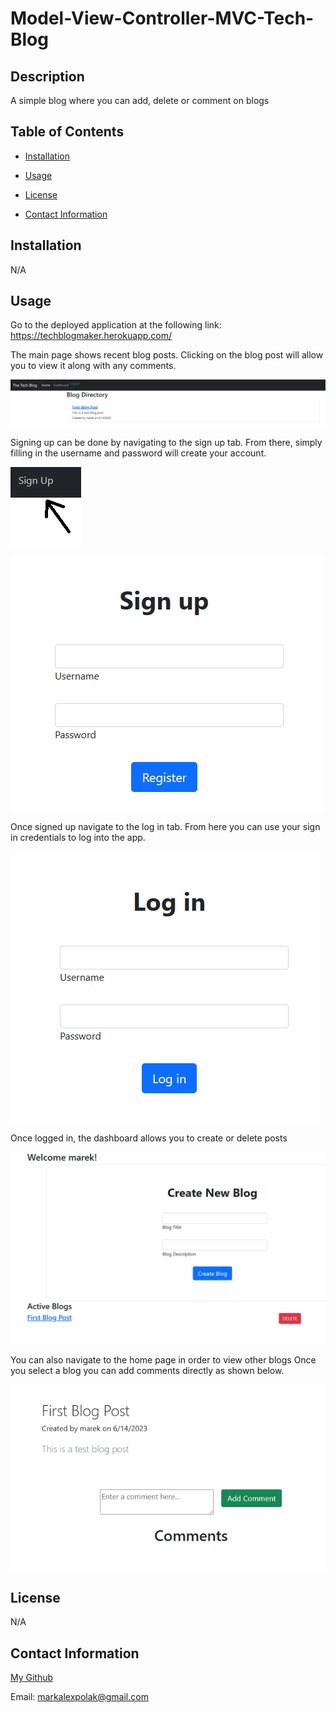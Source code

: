 # Model-View-Controller-MVC-Tech-Blog

## Description

A simple blog where you can add, delete or comment on blogs

## Table of Contents

  - [Installation](#installation)

  - [Usage](#usage)

  - [License](#license)

  - [Contact Information](#contact-information)

## Installation

N/A

## Usage

Go to the deployed application at the following link: https://techblogmaker.herokuapp.com/

The main page shows recent blog posts. 
Clicking on the blog post will allow you to view it along with any comments.

![Homepage](/images/homepage.PNG)

Signing up can be done by navigating to the sign up tab.
From there, simply filling in the username and password will create your account. 

![Sign up](/images/signup.PNG)

![Sign form](/images/signupform.PNG)

Once signed up navigate to the log in tab.
From here you can use your sign in credentials to log into the app.

![Log in](/images/login.PNG)

Once logged in, the dashboard allows you to create or delete posts

![Create blog](/images/dashboard.PNG)

You can also navigate to the home page in order to view other blogs
Once you select a blog you can add comments directly as shown below.

![Adding Comments](/images/comments.PNG)


## License
    
N/A

## Contact Information
  
[My Github](https://github.com/MarekAlexPolak)
  
Email: markalexpolak@gmail.com
  